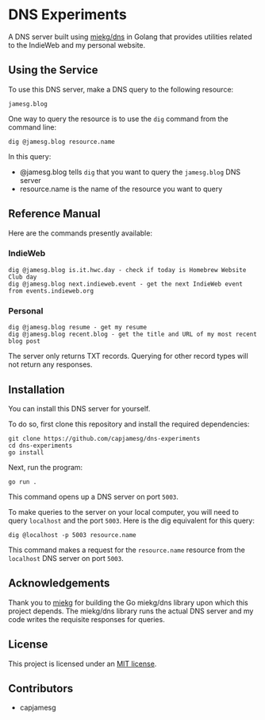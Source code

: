 # DNS Experiments

A DNS server built using [miekg/dns](https://github.com/miekg/dns) in Golang that provides utilities related to the IndieWeb and my personal website.

## Using the Service

To use this DNS server, make a DNS query to the following resource:

    jamesg.blog

One way to query the resource is to use the `dig` command from the command line:

    dig @jamesg.blog resource.name

In this query:

- @jamesg.blog tells `dig` that you want to query the `jamesg.blog` DNS server
- resource.name is the name of the resource you want to query

## Reference Manual

Here are the commands presently available:

### IndieWeb

    dig @jamesg.blog is.it.hwc.day - check if today is Homebrew Website Club day
    dig @jamesg.blog next.indieweb.event - get the next IndieWeb event from events.indieweb.org

### Personal

    dig @jamesg.blog resume - get my resume
    dig @jamesg.blog recent.blog - get the title and URL of my most recent blog post

The server only returns TXT records. Querying for other record types will not return any responses.

## Installation

You can install this DNS server for yourself.

To do so, first clone this repository and install the required dependencies:

    git clone https://github.com/capjamesg/dns-experiments
    cd dns-experiments
    go install

Next, run the program:

    go run .

This command opens up a DNS server on port `5003`.

To make queries to the server on your local computer, you will need to query `localhost` and the port `5003`. Here is the dig equivalent for this query:

    dig @localhost -p 5003 resource.name

This command makes a request for the `resource.name` resource from the `localhost` DNS server on port `5003`.

## Acknowledgements

Thank you to [miekg](https://github.com/miekg) for building the Go miekg/dns library upon which this project depends. The miekg/dns library runs the actual DNS server and my code writes the requisite responses for queries.

## License

This project is licensed under an [MIT license](LICENSE).

## Contributors

- capjamesg
